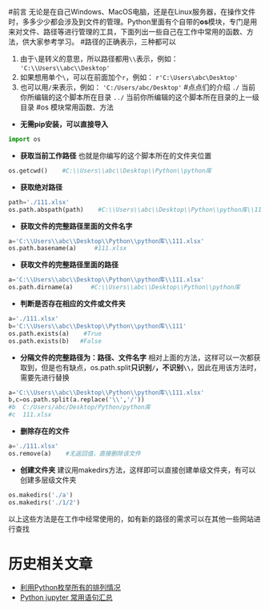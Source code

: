 #前言
无论是在自己Windows、MacOS电脑，还是在Linux服务器，在操作文件时，多多少少都会涉及到文件的管理。Python里面有个自带的**os**模块，专门是用来对文件、路径等进行管理的工具，下面列出一些自己在工作中常用的函数、方法，供大家参考学习。
#路径的正确表示，三种都可以
1. 由于`\`是转义的意思，所以路径都用`\\`表示，例如：
`'C:\\Users\\abc\\Desktop'`
2. 如果想用单个`\`，可以在前面加个`r`，例如：
`r'C:\Users\abc\Desktop'`
3. 也可以用`/`来表示，例如：
`'C:/Users/abc/Desktop'`
#点点们的介绍
`./`   当前你所编辑的这个脚本所在目录
`../`  当前你所编辑的这个脚本所在目录的上一级目录
#os 模块常用函数、方法
- **无需pip安装，可以直接导入**
```python
import os
```
- **获取当前工作路径**
也就是你编写的这个脚本所在的文件夹位置
```python
os.getcwd()    #C:\\Users\\abc\\Desktop\\Python\\python库
```
- **获取绝对路径**
```python
path='./111.xlsx'
os.path.abspath(path)    #C:\\Users\\abc\\Desktop\\Python\\python库\\111.xlsx
```
- **获取文件的完整路径里面的文件名字**
```python
a='C:\\Users\\abc\\Desktop\\Python\\python库\\111.xlsx'
os.path.basename(a)     #111.xlsx
```
- **获取文件的完整路径里面的路径**
```python
a='C:\\Users\\abc\\Desktop\\Python\\python库\\111.xlsx'
os.path.dirname(a)     #C:\\Users\\abc\\Desktop\\Python\\python库
```
- **判断是否存在相应的文件或文件夹**
```python
a='./111.xlsx'
b='C:\\Users\\abc\\Desktop\\Python\\python库\\111'
os.path.exists(a)    #True
os.path.exists(b)   #False
```
- **分隔文件的完整路径为：路径、文件名字**
相对上面的方法，这样可以一次都获取到，但是也有缺点，os.path.split**只识别`/`，不识别`\\`**，因此在用该方法时，需要先进行替换
```python
a='C:\\Users\\abc\\Desktop\\Python\\python库\\111.xlsx'
b,c=os.path.split(a.replace('\\','/'))
#b  C:/Users/abc/Desktop/Python/python库
#c  111.xlsx
```
- **删除存在的文件**
```python
a='./111.xlsx'
os.remove(a)    #无返回值，直接删除该文件
```
- **创建文件夹**
建议用makedirs方法，这样即可以直接创建单级文件夹，有可以创建多层级文件夹
```python
os.makedirs('./a')
os.makedirs('./1/2')
```
以上这些方法是在工作中经常使用的，如有新的路径的需求可以在其他一些网站进行查找
# 历史相关文章
- [利用Python枚举所有的排列情况](https://www.jianshu.com/p/dcb5ec6fd25c)
- [Python jupyter 常用语句汇总](https://www.jianshu.com/p/e0bcfc3150a8)
